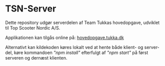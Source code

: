 # TSN-Server

Dette repository udgør serverdelen af Team Tukkas hovedopgave, udviklet til Top Scooter Nordic A/S.

Applikationen kan tilgås online på: [hovedopgave.tukka.dk](https://hovedopgave.tukka.dk 'Team Tukkas hovedopgave')

Alternativt kan kildekoden køres lokalt ved at hente både klient- og server-del, køre kommandoen _"npm install"_ efterfulgt af _"npm start"_ på først serveren og dernæst klienten.

